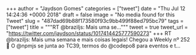 
+++
author = "Jaydson Gomes"
categories = ["tweet"]
date = "Thu Jul 12 14:24:36 +0000 2018"
draft = false
image = "No media found for this Tweet"
slug = "487dad69b88f173580f93c9bb499f88ed795bc79"
tags = ["tweet"]
title = """RT @braziljs: Mais uma se..."""
tweet = true
tweet_url = "https://twitter.com/jaydson/status/1017414425777590273"
+++
RT @braziljs: Mais uma semana e mais coisas legais! Chegou a Weekly nº 252 🚀
O @npmjs se junta ao TC39, termos do @codepo8 para eventos e t…
